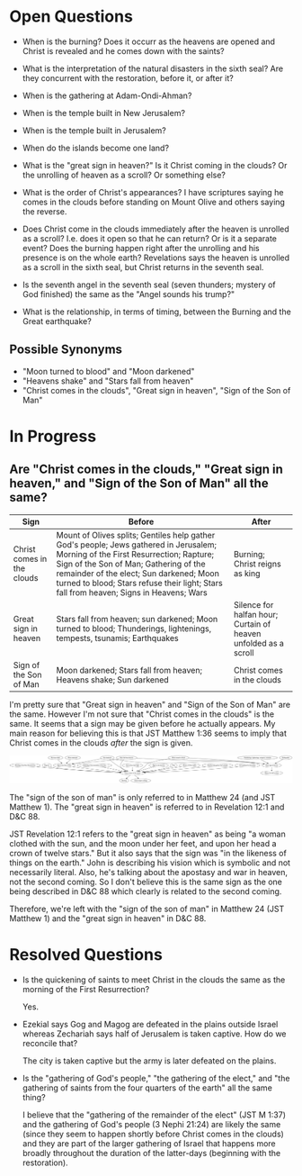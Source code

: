 # Open Questions

* When is the burning? Does it occurr as the heavens are opened and Christ is revealed 
and he comes down with the saints?

* What is the interpretation of the natural disasters in the sixth seal? Are they 
concurrent with the restoration, before it, or after it?
 
* When is the gathering at Adam-Ondi-Ahman? 
 
* When is the temple built in New Jerusalem?

* When is the temple built in Jerusalem?
 
* When do the islands become one land?

* What is the "great sign in heaven?" Is it Christ coming in the clouds? Or the unrolling
 of heaven as a scroll? Or something else?

* What is the order of Christ's appearances? I have scriptures saying he comes in the clouds
 before standing on Mount Olive and others saying the reverse.

* Does Christ come in the clouds immediately after the heaven is unrolled as a scroll?
I.e. does it open so that he can return? Or is it a separate event?
Does the burning happen right after the unrolling and his presence is on the whole earth?
Revelations says the heaven is unrolled as a scroll in the sixth seal, but Christ
returns in the seventh seal.

* Is the seventh angel in the seventh seal (seven thunders; mystery of God finished) the same
as the "Angel sounds his trump?"

* What is the relationship, in terms of timing, between the Burning and the Great earthquake?

## Possible Synonyms

* "Moon turned to blood" and "Moon darkened"
* "Heavens shake" and "Stars fall from heaven"
* "Christ comes in the clouds", "Great sign in heaven", "Sign of the Son of Man"

# In Progress

## Are "Christ comes in the clouds," "Great sign in heaven," and "Sign of the Son of Man" all the same?

| Sign | Before | After |
----- | ---- | ----
| Christ comes in the clouds | Mount of Olives splits; Gentiles help gather God's people; Jews gathered in Jerusalem; Morning of the First Resurrection; Rapture; Sign of the Son of Man; Gathering of the remainder of the elect; Sun darkened; Moon turned to blood; Stars refuse their light; Stars fall from heaven; Signs in Heavens; Wars | Burning; Christ reigns as king |
| Great sign in heaven | Stars fall from heaven; sun darkened; Moon turned to blood; Thunderings, lightenings, tempests, tsunamis; Earthquakes | Silence for halfan hour; Curtain of heaven unfolded as a scroll |
| Sign of the Son of Man | Moon darkened; Stars fall from heaven; Heavens shake; Sun darkened | Christ comes in the clouds |

I'm pretty sure that "Great sign in heaven" and "Sign of the Son of Man" are the same. However I'm not sure that "Christ comes in the clouds" is the same. It seems that a sign may be given before he actually appears. My main reason for believing this is that JST Matthew 1:36 seems to imply that Christ comes in the clouds _after_ the sign is given.

![Relationship between "Christ comes in the clouds", "Great sign in heaven", and "Sign of the Son of Man"](img/christ-in-the-clouds.png)

The "sign of the son of man" is only referred to in Matthew 24 (and JST Matthew 1).
The "great sign in heaven" is referred to in Revelation 12:1 and D&C 88.

JST Revelation 12:1 refers to the "great sign in heaven" as being "a woman clothed with the sun, and the moon under her feet, and upon her head a crown of twelve stars." But it also says that the sign was "in the likeness of things on the earth." John is describing his vision which is symbolic and not necessarily literal. Also, he's talking about the apostasy and war in heaven, not the second coming. So I don't believe this is the same sign as the one being described in D&C 88 which clearly is related to the second coming.

Therefore, we're left with the "sign of the son of man" in Matthew 24 (JST Matthew 1) and the "great sign in heaven" in D&C 88.

# Resolved Questions

* Is the quickening of saints to meet Christ in the clouds the same as the morning of
the First Resurrection? 
     
    Yes.

* Ezekial says Gog and Magog are defeated in the plains outside Israel whereas
Zechariah says half of Jerusalem is taken captive. How do we reconcile that?
     
    The city is taken captive but the army is later defeated on the plains.

* Is the "gathering of God's people," "the gathering of the elect," and "the gathering of saints
from the four quarters of the earth" all the same thing?
     
    I believe that the "gathering of the remainder of the elect" (JST M 1:37) and the gathering of God's people (3 Nephi 21:24)
    are likely the same (since they seem to happen shortly before Christ comes in the clouds) and they are part of the larger
    gathering of Israel that happens more broadly throughout the duration of the latter-days (beginning with the restoration).